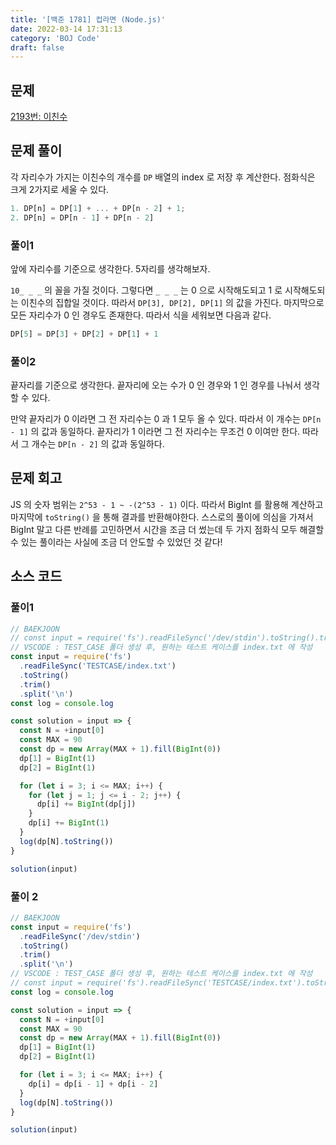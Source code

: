 ```yaml
---
title: '[백준 1781] 컵라면 (Node.js)'
date: 2022-03-14 17:31:13
category: 'BOJ Code'
draft: false
---
```


## 문제

[2193번: 이친수](https://www.acmicpc.net/problem/2193)

## 문제 풀이

각 자리수가 가지는 이친수의 개수를 `DP` 배열의 index 로 저장 후 계산한다. 점화식은 크게 2가지로 세울 수 있다.

```jsx
1. DP[n] = DP[1] + ... + DP[n - 2] + 1;
2. DP[n] = DP[n - 1] + DP[n - 2]
```

### 풀이1

앞에 자리수를 기준으로 생각한다. 5자리를 생각해보자.

`10_ _ _` 의 꼴을 가질 것이다. 그렇다면 `_ _ _` 는 0 으로 시작해도되고 1 로 시작해도되는 이친수의 집합일 것이다. 따라서 `DP[3], DP[2], DP[1]` 의 값을 가진다. 마지막으로 모든 자리수가 0 인 경우도 존재한다. 따라서 식을 세워보면 다음과 같다.

```jsx
DP[5] = DP[3] + DP[2] + DP[1] + 1
```

### 풀이2

끝자리를 기준으로 생각한다. 끝자리에 오는 수가 0 인 경우와 1 인 경우를 나눠서 생각할 수 있다.

만약 끝자리가 0 이라면 그 전 자리수는 0 과 1 모두 올 수 있다. 따라서 이 개수는 `DP[n - 1]` 의 값과 동일하다. 끝자리가 1 이라면 그 전 자리수는 무조건 0 이여만 한다. 따라서 그 개수는 `DP[n - 2]` 의 값과 동일하다.

## 문제 회고

JS 의 숫자 범위는 `2^53 - 1 ~ -(2^53 - 1)` 이다. 따라서 BigInt 를 활용해 계산하고 마지막에 `toString()` 을 통해 결과를 반환해야한다. 스스로의 풀이에 의심을 가져서 BigInt 말고 다른 반례를 고민하면서 시간을 조금 더 썼는데 두 가지 점화식 모두 해결할 수 있는 풀이라는 사실에 조금 더 안도할 수 있었던 것 같다!

## 소스 코드

### 풀이1

```jsx
// BAEKJOON
// const input = require('fs').readFileSync('/dev/stdin').toString().trim().split('\n');
// VSCODE : TEST_CASE 폴더 생성 후, 원하는 테스트 케이스를 index.txt 에 작성
const input = require('fs')
  .readFileSync('TESTCASE/index.txt')
  .toString()
  .trim()
  .split('\n')
const log = console.log

const solution = input => {
  const N = +input[0]
  const MAX = 90
  const dp = new Array(MAX + 1).fill(BigInt(0))
  dp[1] = BigInt(1)
  dp[2] = BigInt(1)

  for (let i = 3; i <= MAX; i++) {
    for (let j = 1; j <= i - 2; j++) {
      dp[i] += BigInt(dp[j])
    }
    dp[i] += BigInt(1)
  }
  log(dp[N].toString())
}

solution(input)
```

### 풀이 2

```jsx
// BAEKJOON
const input = require('fs')
  .readFileSync('/dev/stdin')
  .toString()
  .trim()
  .split('\n')
// VSCODE : TEST_CASE 폴더 생성 후, 원하는 테스트 케이스를 index.txt 에 작성
// const input = require('fs').readFileSync('TESTCASE/index.txt').toString().trim().split('\n');
const log = console.log

const solution = input => {
  const N = +input[0]
  const MAX = 90
  const dp = new Array(MAX + 1).fill(BigInt(0))
  dp[1] = BigInt(1)
  dp[2] = BigInt(1)

  for (let i = 3; i <= MAX; i++) {
    dp[i] = dp[i - 1] + dp[i - 2]
  }
  log(dp[N].toString())
}

solution(input)
```
